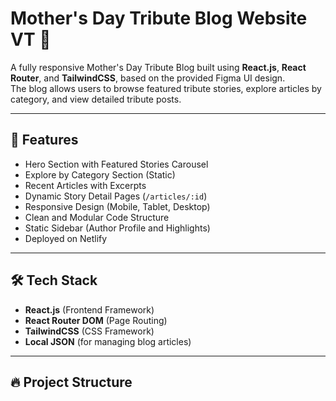 # Mother's Day Tribute Blog Website VT 🌸

A fully responsive Mother's Day Tribute Blog built using **React.js**, **React Router**, and **TailwindCSS**, based on the provided Figma UI design.  
The blog allows users to browse featured tribute stories, explore articles by category, and view detailed tribute posts.

---

## 🚀 Features

- Hero Section with Featured Stories Carousel
- Explore by Category Section (Static)
- Recent Articles with Excerpts
- Dynamic Story Detail Pages (`/articles/:id`)
- Responsive Design (Mobile, Tablet, Desktop)
- Clean and Modular Code Structure
- Static Sidebar (Author Profile and Highlights)
- Deployed on Netlify

---

## 🛠️ Tech Stack

- **React.js** (Frontend Framework)
- **React Router DOM** (Page Routing)
- **TailwindCSS** (CSS Framework)
- **Local JSON** (for managing blog articles)

---

## 🔥 Project Structure

